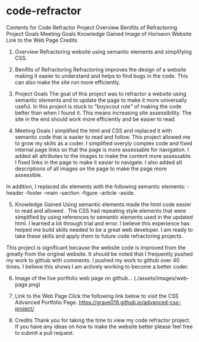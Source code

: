 # code-refractor
Contents for Code Refractor Project
Overview
Benifits of Refractoring
Project Goals
Meeting Goals
Knowledge Gained
Image of Horiseon Website
Link to the Web Page
Credits
1. Overview
Refractoring website using semantic elements and simplifying CSS.

2. Benifits of Refractoring
Refractoring improves the design of a website making it easier to understand and helps to find bugs in the code. This can also make the site run more efficiently.

3. Project Goals
The goal of this project was to refractor a website using semantic elements and to update the page to make it more universally useful. In this project is stuck to "boyscout rule" of making the code better than when I found it. This means increasing site assessibility. The site in the end should work more efficiently and be easier to read.

4. Meeting Goals
I simplified the html and CSS and replaced it with semantic code that is easier to read and follow. This project allowed me to grow my skills as a coder. I simplified overyly complex code and fixed internal page links so that the page is more assessable for navigation. I added alt attributes to the images to make the content more assessable. I fixed links in the page to make it easier to navigate. I also added alt descriptions of all images on the page to make the page more assessible.

In addition, I replaced div elements with the following semantic elements: -header -footer -main -section -figure -article -aside.

5. Knowledge Gained
Using semantic elements made the html code easier to read and allowed . The CSS had repeating style elements that were simplified by using references to semantic elements used in the updated html. I learned a lot through trial and error. I believe this experience has helped me build skills needed to be a great web developer. I am ready to take these skills and apply them to future code refractoring projects.

This project is significant because the website code is improved from the greatly from the original website. It should be noted that I frequently pushed my work to github with comments. I pushed my work to github over 40 times. I believe this shows I am actively working to become a better coder.

6. Image of the live portfolio web page on github...
   (./assets/images/web-page.png)
7. Link to the Web Page
Click the following link below to visit the CSS Advanced Portfolio Page.
https://grave019.github.io/advanced-css-project/

8. Credits
Thank you for taking the time to view my code refractor project. If you have any ideas on how to make the website better please feel free to submit a pull request.

